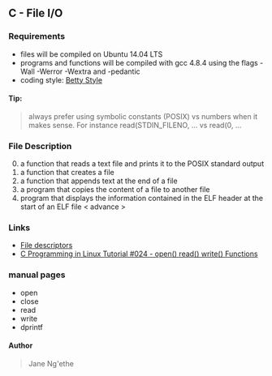 ## C - File I/O


### Requirements
* files will be compiled on Ubuntu 14.04 LTS
* programs and functions will be compiled with gcc 4.8.4 using the flags -Wall -Werror -Wextra and -pedantic
* coding style: [Betty Style](https://github.com/holbertonschool/Betty/blob/master/betty-style.pl)


#### Tip:
> always prefer using symbolic constants (POSIX) vs numbers when it makes sense.
> For instance read(STDIN_FILENO, ... vs read(0, ...


### File Description
0. a function that reads a text file and prints it to the POSIX standard output
1. a function that creates a file
2. a function that appends text at the end of a file
3. a program that copies the content of a file to another file
4.  program that displays the information contained in the ELF header at the start of an ELF file < advance >


### Links
* [File descriptors](https://en.wikipedia.org/wiki/File_descriptor)
* [C Programming in Linux Tutorial #024 - open() read() write() Functions](https://www.youtube.com/watch?v=dP3N8g7h8gY)

### manual pages
* open
* close
* read
* write
* dprintf


#### Author
> Jane Ng'ethe
